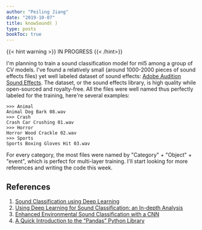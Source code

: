 ```yaml
---
author: "Peiling Jiang"
date: "2019-10-07"
title: knowSound( )
type: posts
bookToc: true
---
```


{{< hint warning >}}
IN PROGRESS
{{< /hint>}}

I'm planning to train a sound classification model for ml5 among a group of CV models. I've found a relatively small (around 1000-2000 pieces of sound effects files) yet well labeled dataset of sound effects: [Adobe Audition Sound Effects](https://offers.adobe.com/en/na/audition/offers/audition_dlc/AdobeAuditionDLCSFX.html). The dataset, or the sound effects library, is high quality while open-sourced and royalty-free. All the files were well named thus perfectly labeled for the training, here're several examples:

```
>>> Animal
Animal Dog Bark 08.wav
>>> Crash
Crash Car Crushing 01.wav
>>> Horror
Horror Wood Crackle 02.wav
>>> Sports
Sports Boxing Gloves Hit 03.wav
```

For every category, the most files were named by "Category" + "Object" + "event", which is perfect for multi-layer training. I'll start looking for more references and writing the code this week.

## References
1. [Sound Classification using Deep Learning](https://medium.com/@mikesmales/sound-classification-using-deep-learning-8bc2aa1990b7)
2. [Using Deep Learning for Sound Classification: an In-depth Analysis](https://analyticsindiamag.com/using-deep-learning-for-sound-classification-an-in-depth-analysis/)
3. [Enhanced Environmental Sound Classification with a CNN](https://medium.com/ai%C2%B3-theory-practice-business/enhanced-environmental-sound-classification-with-a-cnn-1ca388748bc9)
4. [A Quick Introduction to the “Pandas” Python Library](https://towardsdatascience.com/a-quick-introduction-to-the-pandas-python-library-f1b678f34673)
